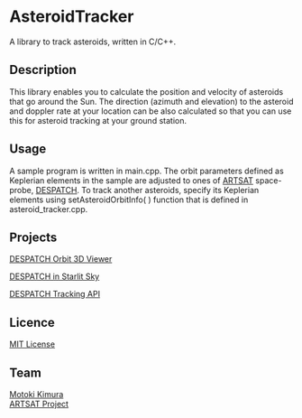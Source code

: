 AsteroidTracker
===
A library to track asteroids, written in C/C++.

## Description
This library enables you to calculate the position and velocity of asteroids that go around the Sun. 
The direction (azimuth and elevation) to the asteroid and doppler rate at your location can be also calculated 
so that you can use this for asteroid tracking at your ground station.

## Usage
A sample program is written in main.cpp. The orbit parameters defined as Keplerian elements in the sample are adjusted to ones of [ARTSAT](http://artsat.jp) space-probe, [DESPATCH](http://artsat.jp/en/project/despatch). To track another asteroids, specify its Keplerian elements using setAsteroidOrbitInfo( ) function that is defined in asteroid_tracker.cpp.

## Projects
[DESPATCH Orbit 3D Viewer](http://artsat.jp/en/project/despatch/orbit)

[DESPATCH in Starlit Sky](http://artsat.jp/en/project/despatch/celestial)

[DESPATCH Tracking API](http://api.artsat.jp/pass/)<br />

## Licence

[MIT License](LICENSE.txt)

## Team

[Motoki Kimura](https://github.com/motokimura)<br />
[ARTSAT Project](https://github.com/ARTSAT)
